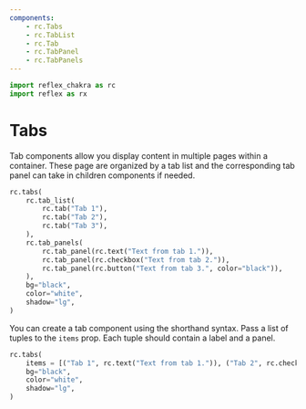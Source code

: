 ```yaml
---
components:
    - rc.Tabs
    - rc.TabList
    - rc.Tab
    - rc.TabPanel
    - rc.TabPanels
---
```


```python exec
import reflex_chakra as rc
import reflex as rx
```

# Tabs

Tab components allow you display content in multiple pages within a container.
These page are organized by a tab list and the corresponding tab panel can take in children components if needed.

```python demo
rc.tabs(
    rc.tab_list(
        rc.tab("Tab 1"),
        rc.tab("Tab 2"),
        rc.tab("Tab 3"),
    ),
    rc.tab_panels(
        rc.tab_panel(rc.text("Text from tab 1.")),
        rc.tab_panel(rc.checkbox("Text from tab 2.")),
        rc.tab_panel(rc.button("Text from tab 3.", color="black")),
    ),
    bg="black",
    color="white",
    shadow="lg",
)
```

You can create a tab component using the shorthand syntax.
Pass a list of tuples to the `items` prop.
Each tuple should contain a label and a panel.

```python demo
rc.tabs(
    items = [("Tab 1", rc.text("Text from tab 1.")), ("Tab 2", rc.checkbox("Text from tab 2.")), ("Tab 3", rc.button("Text from tab 3.", color="black"))],
    bg="black",
    color="white",
    shadow="lg",
)
```
